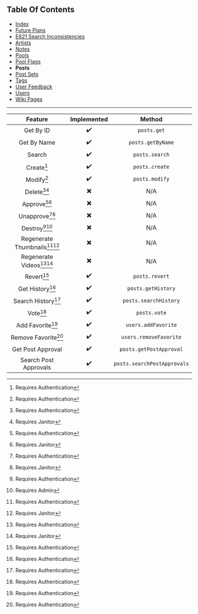 ## Table Of Contents
- [Index](README.md)
- [Future Plans](FuturePlans.md)
- [E621 Search Inconsistencies](E621SearchInconsistencies.md)
- [Artists](Artists.md)
- [Notes](Notes.md)
- [Pools](Pools.md)
- [Pool Flags](PoolFlags.md)
- **Posts**
- [Post Sets](PostSets.md)
- [Tags](Tags.md)
- [User Feedback](UserFeedback.md)
- [Users](Users.md)
- [Wiki Pages](WikiPages.md)

<hr>

|            Feature            | Implemented |            Method           |
|:-----------------------------:|:-----------:|:---------------------------:|
|           Get By ID           |      ✔️      |         `posts.get`         |
|          Get By Name          |      ✔️      |      `posts.getByName`      |
|             Search            |      ✔️      |        `posts.search`       |
|           Create[^1]          |      ✔️      |        `posts.create`       |
|           Modify[^1]          |      ✔️      |        `posts.modify`       |
|         Delete[^1][^3]        |      ✖️      |             N/A             |
|        Approve[^1][^3]        |      ✖️      |             N/A             |
|       Unapprove[^1][^3]       |      ✖️      |             N/A             |
|        Destroy[^1][^5]        |      ✖️      |             N/A             |
| Regenerate Thumbnails[^1][^3] |      ✖️      |             N/A             |
|   Regenerate Videos[^1][^3]   |      ✖️      |             N/A             |
|           Revert[^1]          |      ✔️      |        `posts.revert`       |
|        Get History[^1]        |      ✔️      |      `posts.getHistory`     |
|       Search History[^1]      |      ✔️      |    `posts.searchHistory`    |
|            Vote[^1]           |      ✔️      |         `posts.vote`        |
|        Add Favorite[^1]       |      ✔️      |     `users.addFavorite`     |
|      Remove Favorite[^1]      |      ✔️      |    `users.removeFavorite`   |
|       Get Post Approval       |      ✔️      |   `posts.getPostApproval`   |
|     Search Post Approvals     |      ✔️      | `posts.searchPostApprovals` |

[^1]: Requires Authentication
[^2]: Requires Privileged
[^3]: Requires Janitor
[^4]: Requires Moderator
[^5]: Requires Admin

